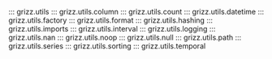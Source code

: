 ::: grizz.utils
::: grizz.utils.column
::: grizz.utils.count
::: grizz.utils.datetime
::: grizz.utils.factory
::: grizz.utils.format
::: grizz.utils.hashing
::: grizz.utils.imports
::: grizz.utils.interval
::: grizz.utils.logging
::: grizz.utils.nan
::: grizz.utils.noop
::: grizz.utils.null
::: grizz.utils.path
::: grizz.utils.series
::: grizz.utils.sorting
::: grizz.utils.temporal
